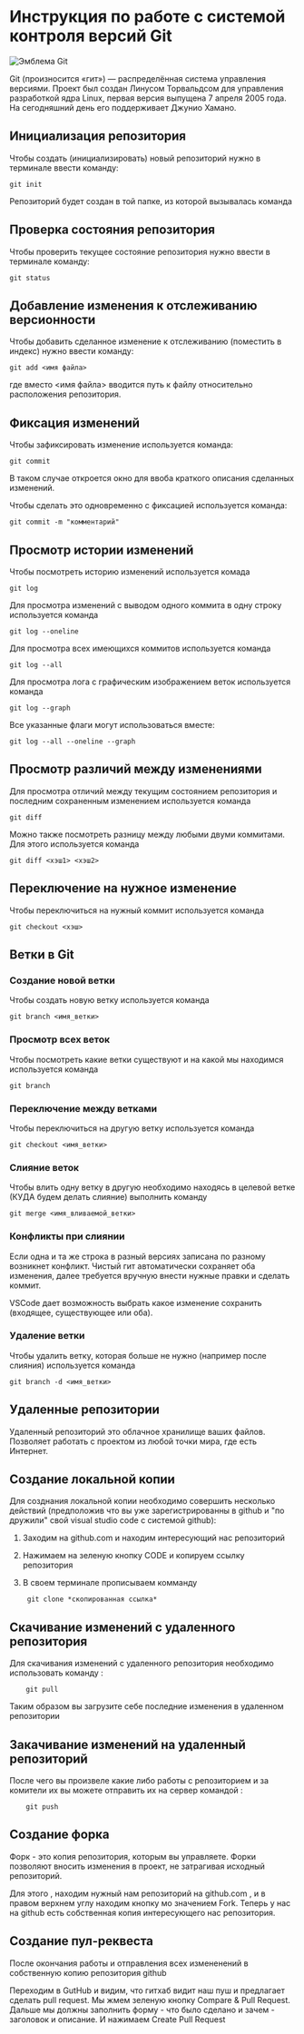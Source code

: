# **Инструкция по работе с системой контроля версий Git**

![Эмблема Git](git.jpg)

Git (произносится «гит») — распределённая система управления версиями. Проект был создан Линусом Торвальдсом для управления разработкой ядра Linux, первая версия выпущена 7 апреля 2005 года. На сегодняшний день его поддерживает Джунио Хамано.

## Инициализация репозитория

Чтобы создать (инициализировать) новый репозиторий нужно в терминале ввести команду:

    git init

Репозиторий будет создан в той папке, из которой вызывалась команда

## Проверка состояния репозитория

Чтобы проверить текущее состояние репозитория нужно ввести в терминале команду:

    git status

## Добавление изменения к отслеживанию версионности

Чтобы добавить сделанное изменение к отслеживанию (поместить в индекс) нужно ввести команду:

    git add <имя файла>

где вместо <имя файла> вводится путь к файлу относительно расположения репозитория.

## Фиксация изменений

Чтобы зафиксировать изменение используется команда:

    git commit

В таком случае откроется окно для ввоба краткого описания сделанных изменений.

Чтобы сделать это одновременно с фиксацией используется команда:

    git commit -m "комментарий"

## Просмотр истории изменений

Чтобы посмотреть историю изменений используется комада

    git log

Для просмотра изменений с выводом одного коммита в одну строку используется команда

    git log --oneline

Для просмотра всех имеющихся коммитов используется команда

    git log --all

Для просмотра лога с графическим изображением веток используется команда

    git log --graph

Все указанные флаги могут использоваться вместе:

    git log --all --oneline --graph

## Просмотр различий между изменениями

Для просмотра отличий между текущим состоянием репозитория и последним сохраненным изменением используется команда

    git diff

Можно также посмотреть разницу между любыми двуми коммитами. Для этого используется команда

    git diff <хэш1> <хэш2>

## Переключение на нужное изменение

Чтобы переключиться на нужный коммит используется команда

    git checkout <хэш>

## Ветки в Git

### Создание новой ветки

Чтобы создать новую ветку используется команда

    git branch <имя_ветки>

### Просмотр всех веток

Чтобы посмотреть какие ветки существуют и на какой мы находимся используется команда

    git branch

### Переключение между ветками

Чтобы переключиться на другую ветку используется команда

    git checkout <имя_ветки>

### Слияние веток

Чтобы влить одну ветку в другую необходимо находясь в целевой ветке (КУДА будем делать слияние) выполнить команду

    git merge <имя_вливаемой_ветки>

### Конфликты при слиянии

Если одна и та же строка в разный версиях записана по разному возникнет конфликт.
Чистый гит автоматически сохраняет оба изменения, далее требуется вручную внести нужные правки и сделать коммит.

VSСode дает возможность выбрать какое изменение сохранить (входящее, существующее или оба).

### Удаление ветки

Чтобы удалить ветку, которая больше не нужно (например после слияния) используется команда

    git branch -d <имя_ветки>

## Удаленные репозитории

Удаленный репозиторий это облачное хранилище ваших файлов. Позволяет работать с проектом из любой точки мира, где есть Интернет.

## Создание локальной копии

Для созднания локальной копии необходимо совершить несколько действий (предположив что вы уже зарегистрированны в github и "по дружили" свой visual studio code с системой github):
1. Заходим на github.com и находим интересующий нас репозиторий
2. Нажимаем на зеленую кнопку CODE и копируем ссылку репозитория
3. В своем терминале прописываем комманду

        git clone *скопированная ссылка*


## Скачивание изменений с удаленного репозитория

Для скачивания изменений с удаленного репозитория необходимо использовать команду :

        git pull
Таким образом вы загрузите себе последние изменения в удаленном репозитории
## Закачивание изменений на удаленный репозиторий
После чего вы произвеле какие либо работы с репозиторием и за комители их вы можете отправить их на сервер командой :

        git push
## Создание форка

Форк - это копия репозитория, которым вы управляете. Форки позволяют вносить изменения в проект, не затрагивая исходный репозиторий.

Для этого , находим нужный нам репозиторий на github.com ,
и в правом верхнем углу находим кнопку мо значением Fork.
Теперь у нас на github есть собственная копия интересующего нас репозитория.

## Создание пул-реквеста

После окончания работы и отправления всех измененений в собственную копию репозитория github

Переходим в GutHub и видим, что гитхаб видит наш пуш и предлагает сделать pull request. Мы жмем зеленую кнопку Compare & Pull Request.
Дальше мы должны заполнить форму - что было сделано и зачем - заголовок и описание. 
И нажимаем Create Pull Request